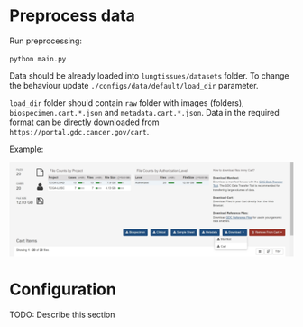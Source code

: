 # Preprocess data

Run preprocessing:

`python main.py`

Data should be already loaded into `lungtissues/datasets` folder. To change the behaviour update `./configs/data/default/load_dir` parameter.

`load_dir` folder should contain `raw` folder with images (folders), `biospecimen.cart.*.json` and `metadata.cart.*.json`. Data in the required format can be directly downloaded from `https://portal.gdc.cancer.gov/cart`.

Example:

![Alt text](download_data_example.jpg?raw=true "Title")

# Configuration

TODO: Describe this section